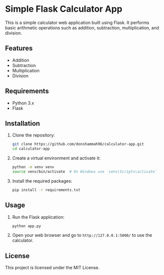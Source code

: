 # Simple Flask Calculator App

This is a simple calculator web application built using Flask. It performs basic arithmetic operations such as addition, subtraction, multiplication, and division.

## Features

- Addition
- Subtraction
- Multiplication
- Division

## Requirements

- Python 3.x
- Flask

## Installation

1. Clone the repository:
    ```bash
    git clone https://github.com/donshammah96/calculator-app.git
    cd calculator-app
    ```

2. Create a virtual environment and activate it:
    ```bash
    python -m venv venv
    source venv/bin/activate  # On Windows use `venv\Scripts\activate`
    ```

3. Install the required packages:
    ```bash
    pip install -r requirements.txt
    ```

## Usage

1. Run the Flask application:
    ```bash
    python app.py
    ```

2. Open your web browser and go to `http://127.0.0.1:5000/` to use the calculator.

## License

This project is licensed under the MIT License.
